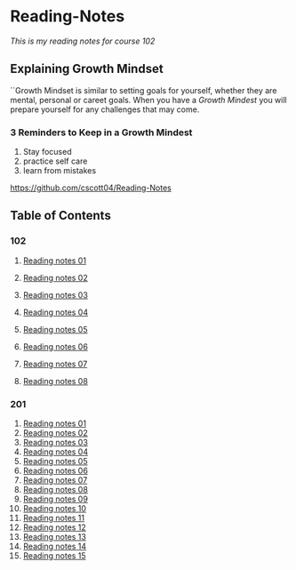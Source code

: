 # Reading-Notes
*This is my reading notes for course 102* 
## Explaining Growth Mindset
``Growth Mindset is similar to setting goals for yourself, whether they are mental, personal or careet goals. When you have a *Growth Mindest* you will prepare yourself for any challenges that may come.
### 3 Reminders to Keep in a Growth Mindest
1. Stay focused
2. practice self care
3. learn from mistakes

https://github.com/cscott04/Reading-Notes 

## Table of Contents  
### 102
1. [Reading notes 01](https://cscott04.github.io/reading-notes/102/class-01)

2. [Reading notes 02](https://cscott04.github.io/reading-notes/102/class-02)

3. [Reading notes 03](https://cscott04.github.io/reading-notes/102/Read-03)

4. [Reading notes 04](https://cscott04.github.io/reading-notes/102/Read-04)

5. [Reading notes 05](https://cscott04.github.io/reading-notes/102/Read-05)

6. [Reading notes 06](https://cscott04.github.io/reading-notes/102/Read-06)

7. [Reading notes 07](https://cscott04.github.io/reading-notes/102/Read-07)

8. [Reading notes 08](https://cscott04.github.io/reading-notes/102/Read-08)

### 201
1. [Reading notes 01](https://cscott04.github.io/reading-notes/201/Read-01)
1. [Reading notes 02](https://cscott04.github.io/reading-notes/201/Read-02)
1. [Reading notes 03](https://cscott04.github.io/reading-notes/201/Read-03)
1. [Reading notes 04](https://cscott04.github.io/reading-notes/201/Read-04)
1. [Reading notes 05](https://cscott04.github.io/reading-notes/201/Read-05)
1. [Reading notes 06](https://cscott04.github.io/reading-notes/201/Read-06)
1. [Reading notes 07](https://cscott04.github.io/reading-notes/201/Read-07)
1. [Reading notes 08](https://cscott04.github.io/reading-notes/201/Read-08)
1. [Reading notes 09](https://cscott04.github.io/reading-notes/201/Read-09)
1. [Reading notes 10](https://cscott04.github.io/reading-notes/201/Read-10)
1. [Reading notes 11](https://cscott04.github.io/reading-notes/201/Read-11)
1. [Reading notes 12](https://cscott04.github.io/reading-notes/201/Read-12)
1. [Reading notes 13](https://cscott04.github.io/reading-notes/201/Read-13)
1. [Reading notes 14](https://cscott04.github.io/reading-notes/201/Read-14)
1. [Reading notes 15](https://cscott04.github.io/reading-notes/201/Read-15)